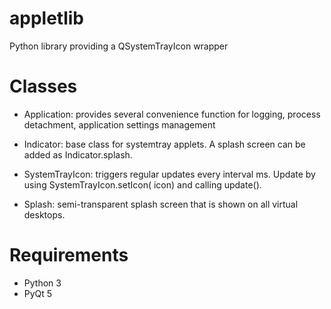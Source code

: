 appletlib
==============

Python library providing a QSystemTrayIcon wrapper

Classes
=============

- Application: provides several convenience function for logging,
  process detachment, application settings management

- Indicator:  base class for systemtray applets. A splash
  screen can be added as Indicator.splash.

- SystemTrayIcon: triggers regular updates every interval ms. Update
  by using SystemTrayIcon.setIcon( icon) and calling update().

- Splash: semi-transparent splash screen that is shown on all virtual desktops.

Requirements
============

- Python 3
- PyQt 5
